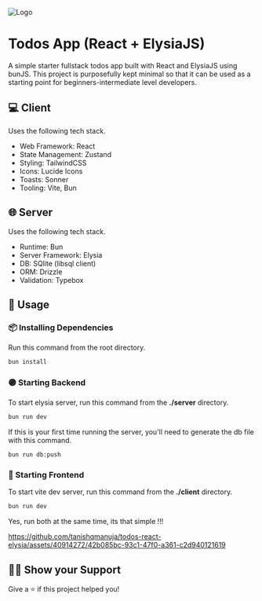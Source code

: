 ![Logo](https://raw.github.com/tanishqmanuja/static/main/banners/todos-react-elysia.webp?maxAge=2592000)

# Todos App (React + ElysiaJS)

A simple starter fullstack todos app built with React and ElysiaJS using bunJS. This project is purposefully kept minimal so that it can be used as a starting point for beginners-intermediate level developers.

## 💻 Client

Uses the following tech stack.

- Web Framework: React
- State Management: Zustand
- Styling: TailwindCSS
- Icons: Lucide Icons
- Toasts: Sonner
- Tooling: Vite, Bun


## 🌐 Server

Uses the following tech stack.

- Runtime: Bun
- Server Framework: Elysia
- DB: SQlite (libsql client)
- ORM: Drizzle
- Validation: Typebox


## 🚀 Usage

### 📦 Installing Dependencies

Run this command from the root directory.

```sh
bun install
```

### 🟣 Starting Backend

To start elysia server, run this command from the **./server** directory.

```sh
bun run dev
```

If this is your first time running the server, you'll need to generate the db file with this command.

```sh
bun run db:push
```

### 🔵 Starting Frontend

To start vite dev server, run this command from the **./client** directory.

```sh
bun run dev
```

Yes, run both at the same time, its that simple !!!

https://github.com/tanishqmanuja/todos-react-elysia/assets/40914272/42b085bc-93c1-47f0-a361-c2d940121619

## 👨‍💻 Show your Support

Give a ⭐️ if this project helped you!
